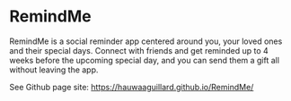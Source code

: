 # RemindMe
RemindMe is a social reminder app centered around you, your loved ones and their special days. Connect with friends and get reminded up to 4 weeks before the upcoming special day, and you can send them a gift all without leaving the app. 

See Github page site: https://hauwaaguillard.github.io/RemindMe/
